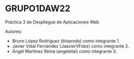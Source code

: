 ﻿# GRUPO1DAW22
Práctica 3 de Despliegue de Aplicaciones Web

Autores:
- Bruno López Rodríguez (bloprods) como integrante 1.
- Javier Vidal Fernández (JaavierVFdez) como integrante 2.
- Ángel Martínez Reina (angeletal) como integrante 3.
